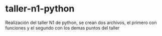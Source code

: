 # taller-n1-python
Realización del taller N1 de python, se crean dos archivos, el primero con funciones y el segundo con los demas puntos del taller
